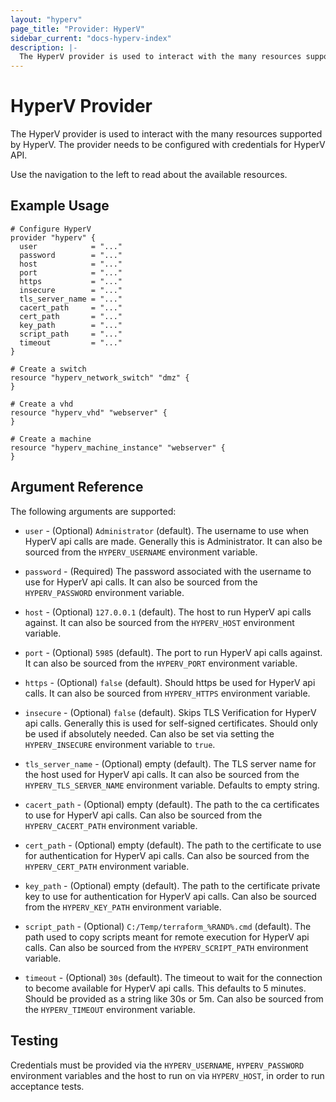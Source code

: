 ```yaml
---
layout: "hyperv"
page_title: "Provider: HyperV"
sidebar_current: "docs-hyperv-index"
description: |-
  The HyperV provider is used to interact with the many resources supported by HyperV. The provider needs to be configured with credentials for the HyperV API.
---
```


# HyperV Provider

The HyperV provider is used to interact with the many resources supported by HyperV. The provider needs to be configured with credentials for HyperV API.

Use the navigation to the left to read about the available resources.

## Example Usage

```hcl
# Configure HyperV
provider "hyperv" {
  user            = "..."
  password        = "..."
  host            = "..."
  port            = "..."
  https           = "..."
  insecure        = "..."
  tls_server_name = "..."
  cacert_path     = "..."
  cert_path       = "..."
  key_path        = "..."
  script_path     = "..."
  timeout         = "..."
}

# Create a switch
resource "hyperv_network_switch" "dmz" {
}

# Create a vhd
resource "hyperv_vhd" "webserver" {
}

# Create a machine
resource "hyperv_machine_instance" "webserver" {
}
```

## Argument Reference

The following arguments are supported:

* `user` - (Optional) `Administrator` (default). The username to use when HyperV api calls are made. Generally this is Administrator. It can also be sourced from the `HYPERV_USERNAME` environment variable.

* `password` - (Required) The password associated with the username to use for HyperV api calls. It can also be sourced from the `HYPERV_PASSWORD` environment variable.

* `host` - (Optional) `127.0.0.1` (default). The host to run HyperV api calls against. It can also be sourced from the `HYPERV_HOST` environment variable.

* `port` - (Optional) `5985` (default). The port to run HyperV api calls against. It can also be sourced from the `HYPERV_PORT` environment variable.

* `https` - (Optional) `false` (default). Should https be used for HyperV api calls. It can also be sourced from `HYPERV_HTTPS` environment variable.

* `insecure` - (Optional) `false` (default). Skips TLS Verification for HyperV api calls. Generally this is used for self-signed certificates. Should only be used if absolutely needed. Can also be set via setting the `HYPERV_INSECURE` environment variable to `true`.

* `tls_server_name` - (Optional) empty (default). The TLS server name for the host used for HyperV api calls. It can also be sourced from the `HYPERV_TLS_SERVER_NAME` environment variable. Defaults to empty string.

* `cacert_path` - (Optional) empty (default). The path to the ca certificates to use for HyperV api calls. Can also be sourced from the `HYPERV_CACERT_PATH` environment variable.

* `cert_path` - (Optional) empty (default). The path to the certificate to use for authentication for HyperV api calls. Can also be sourced from the `HYPERV_CERT_PATH` environment variable.

* `key_path` - (Optional) empty (default). The path to the certificate private key to use for authentication for HyperV api calls. Can also be sourced from the `HYPERV_KEY_PATH` environment variable.

* `script_path` - (Optional) `C:/Temp/terraform_%RAND%.cmd` (default). The path used to copy scripts meant for remote execution for HyperV api calls. Can also be sourced from the `HYPERV_SCRIPT_PATH` environment variable.

* `timeout` - (Optional) `30s` (default). The timeout to wait for the connection to become available for HyperV api calls. This defaults to 5 minutes. Should be provided as a string like 30s or 5m. Can also be sourced from the `HYPERV_TIMEOUT` environment variable.

## Testing

Credentials must be provided via the `HYPERV_USERNAME`, `HYPERV_PASSWORD` environment variables and the host to run on via `HYPERV_HOST`, in order to run acceptance tests.
